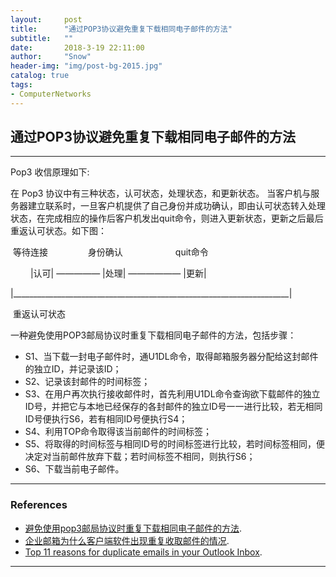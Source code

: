 ```yaml
---
layout:     post
title:      "通过POP3协议避免重复下载相同电子邮件的方法"
subtitle:   ""
date:       2018-3-19 22:11:00
author:     "Snow"
header-img: "img/post-bg-2015.jpg"
catalog: true
tags:
- ComputerNetworks
---
```


## 通过POP3协议避免重复下载相同电子邮件的方法

---

Pop3 收信原理如下:

在 Pop3 协议中有三种状态，认可状态，处理状态，和更新状态。 当客户机与服务器建立联系时，一旦客户机提供了自己身份并成功确认，即由认可状态转入处理状态，在完成相应的操作后客户机发出quit命令，则进入更新状态，更新之后最后重返认可状态。如下图：

​         等待连接　　　   　   身份确认　　　　　　quit命令

　　    |认可| —————  |处理| —————— |更新|

​              |_____________________________________________________________________|

​                                       重返认可状态

一种避免使用POP3邮局协议时重复下载相同电子邮件的方法，包括步骤：

- S1、当下载一封电子邮件时，通U1DL命令，取得邮箱服务器分配给这封邮件的独立ID，并记录该ID；
- S2、记录该封邮件的时间标签；
- S3、在用户再次执行接收邮件时，首先利用U1DL命令查询欲下载邮件的独立ID号，并把它与本地已经保存的各封邮件的独立ID号一一进行比较，若无相同ID号便执行S6，若有相同ID号便执行S4；
- S4、利用TOP命令取得该当前邮件的时间标签； 
- S5、将取得的时间标签与相同ID号的时间标签进行比较，若时间标签相同，便决定对当前邮件放弃下载；若时间标签不相同，则执行S6； 
- S6、下载当前电子邮件。

---

### References

- [避免使用pop3邮局协议时重复下载相同电子邮件的方法](https://patents.google.com/patent/CN101309438A/zh).
- [企业邮箱为什么客户端软件出现重复收取邮件的情况](http://www.xinnet.com/service/cjwt/mail/shezhi/956.html).
- [Top 11 reasons for duplicate emails in your Outlook Inbox](http://blog.emailaddressmanager.com/outlook/duplicate-emails-reasons_outlook.html).

---